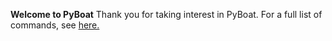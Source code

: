 **Welcome to PyBoat**
Thank you for taking interest in PyBoat. For a full list of commands, see <a href='commandlist.md'>here.</a>
